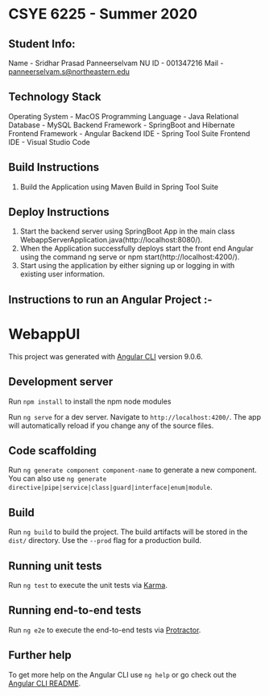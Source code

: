 # CSYE 6225 - Summer 2020

## Student Info:

Name - Sridhar Prasad Panneerselvam
NU ID - 001347216
Mail - panneerselvam.s@northeastern.edu


## Technology Stack
Operating System - MacOS
Programming Language - Java
Relational Database - MySQL
Backend Framework - SpringBoot and Hibernate
Frontend Framework - Angular 
Backend IDE - Spring Tool Suite
Frontend IDE - Visual Studio Code

## Build Instructions
1. Build the Application using Maven Build in Spring Tool Suite

## Deploy Instructions
1. Start the backend server using SpringBoot App in the main class WebappServerApplication.java(http://localhost:8080/).
2. When the Application successfully deploys start the front end Angular using the command ng serve or npm start(http://localhost:4200/).
3. Start using the application by either signing up or logging in with existing user information.


## Instructions to run an Angular Project :-

# WebappUI

This project was generated with [Angular CLI](https://github.com/angular/angular-cli) version 9.0.6.

## Development server

Run `npm install` to install the npm node modules

Run `ng serve` for a dev server. Navigate to `http://localhost:4200/`. The app will automatically reload if you change any of the source files.

## Code scaffolding

Run `ng generate component component-name` to generate a new component. You can also use `ng generate directive|pipe|service|class|guard|interface|enum|module`.

## Build

Run `ng build` to build the project. The build artifacts will be stored in the `dist/` directory. Use the `--prod` flag for a production build.

## Running unit tests

Run `ng test` to execute the unit tests via [Karma](https://karma-runner.github.io).

## Running end-to-end tests

Run `ng e2e` to execute the end-to-end tests via [Protractor](http://www.protractortest.org/).

## Further help

To get more help on the Angular CLI use `ng help` or go check out the [Angular CLI README](https://github.com/angular/angular-cli/blob/master/README.md).
